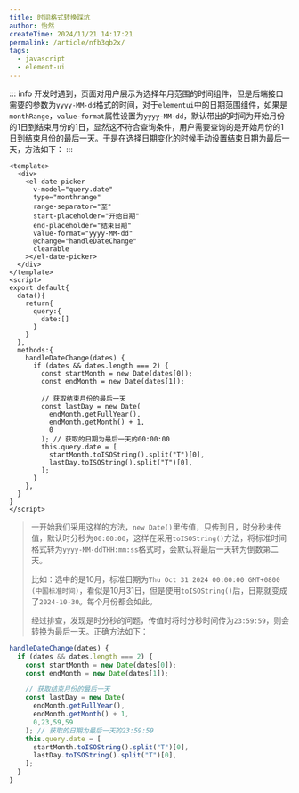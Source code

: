 ```yaml
---
title: 时间格式转换踩坑
author: 怡然
createTime: 2024/11/21 14:17:21
permalink: /article/nfb3qb2x/
tags:
  - javascript
  - element-ui
---
```


::: info 
开发时遇到，页面对用户展示为选择年月范围的时间组件，但是后端接口需要的参数为`yyyy-MM-dd`格式的时间，对于`elementui`中的日期范围组件，如果是`monthRange`，`value-format`属性设置为`yyyy-MM-dd`，默认带出的时间为开始月份的1日到结束月份的1日，显然这不符合查询条件，用户需要查询的是开始月份的1日到结束月份的最后一天。于是在选择日期变化的时候手动设置结束日期为最后一天，方法如下：
:::

```vue
<template>
  <div>
    <el-date-picker
      v-model="query.date"
      type="monthrange"
      range-separator="至"
      start-placeholder="开始日期"
      end-placeholder="结束日期"
      value-format="yyyy-MM-dd"
      @change="handleDateChange"
      clearable
    ></el-date-picker>
  </div>
</template>
<script>
export default{
  data(){
    return{
      query:{
        date:[]
      }
    }
  },
  methods:{
    handleDateChange(dates) {
      if (dates && dates.length === 2) {
        const startMonth = new Date(dates[0]);
        const endMonth = new Date(dates[1]);

        // 获取结束月份的最后一天
        const lastDay = new Date(
          endMonth.getFullYear(),
          endMonth.getMonth() + 1,
          0
        ); // 获取的日期为最后一天的00:00:00
        this.query.date = [
          startMonth.toISOString().split("T")[0],
          lastDay.toISOString().split("T")[0],
        ];
      }
    },
  }
}
</script>
```

> 一开始我们采用这样的方法，`new Date()`里传值，只传到日，时分秒未传值，默认时分秒为`00:00:00`，这样在采用`toISOString()`方法，将标准时间格式转为`yyyy-MM-ddTHH:mm:ss`格式时，会默认将最后一天转为倒数第二天。
>
> 比如：选中的是10月，标准日期为`Thu Oct 31 2024 00:00:00 GMT+0800 (中国标准时间)`，看似是10月31日，但是使用`toISOString()`后，日期就变成了`2024-10-30`。每个月份都会如此。
>
> 经过排查，发现是时分秒的问题，传值时将时分秒时间传为`23:59:59`，则会转换为最后一天。正确方法如下：

```js
handleDateChange(dates) {
  if (dates && dates.length === 2) {
    const startMonth = new Date(dates[0]);
    const endMonth = new Date(dates[1]);

    // 获取结束月份的最后一天
    const lastDay = new Date(
      endMonth.getFullYear(),
      endMonth.getMonth() + 1,
      0,23,59,59
    ); // 获取的日期为最后一天的23:59:59
    this.query.date = [
      startMonth.toISOString().split("T")[0],
      lastDay.toISOString().split("T")[0],
    ];
  }
}
```